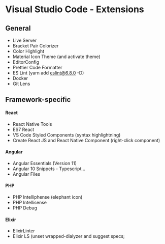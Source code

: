 # Visual Studio Code - Extensions

## General
* Live Server
* Bracket Pair Colorizer
* Color Highlight
* Material Icon Theme (and activate theme)
* EditorConfig
* Prettier Code Formatter
* ES Lint (yarn add eslint@6.8.0 -D)
* Docker
* Git Lens


## Framework-specific
#### React
* React Native Tools
* ES7 React
* VS Code Styled Components (syntax highlightning)
* Create React JS and React Native Component (right-click component)

#### Angular
* Angular Essentials (Version 11)
* Angular 10 Snippets - Typescript...
* Angular Files

#### PHP
* PHP Intelliphense (elephant icon)
* PHP Intellisense
* PHP Debug

#### Elixir
* ElixirLinter
* Elixir LS (unset wrapped-dialyzer and suggest specs;
